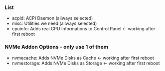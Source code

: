 ### List

* acpid: ACPI Daemon (allways selected)
* misc: Utilities we need (allways selected)
* cpuinfo: Adds real CPU Informations to Control Panel <- working after first reboot

### NVMe Addon Options - only use 1 of them

* nvmecache: Adds NVMe Disks as Cache <- working after first reboot
* nvmestorage: Adds NVMe Disks as Storage <- working after first reboot